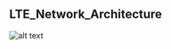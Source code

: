 ## LTE_Network_Architecture
![alt text](https://www.netmanias.com/ko/?m=attach&no=28769 "Logo Title Text 1")
